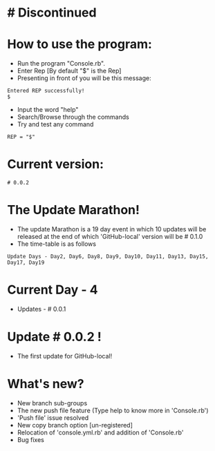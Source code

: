 # # Discontinued

# How to use the program:
 + Run the program "Console.rb".
 + Enter Rep [By default "$" is the Rep]
 + Presenting in front of you will be this message:
 ```
 Entered REP successfully!
 $
 ```
 + Input the word "help"
 + Search/Browse through the commands
 + Try and test any command
 ```
 REP = "$"
 ```

 # Current version:
 ```
 # 0.0.2
 ```
 # The Update Marathon!
  - The update Marathon is a 19 day event in which 10 updates will be released at the end of which 'GitHub-local' version will be # 0.1.0
  - The time-table is as follows
  ```
  Update Days - Day2, Day6, Day8, Day9, Day10, Day11, Day13, Day15, Day17, Day19
  ```
  # Current Day - 4
   - Updates - # 0.0.1

 # Update # 0.0.2 !
  - The first update for GitHub-local!

 # What's new?
  - New branch sub-groups
  - The new push file feature (Type help to know more in 'Console.rb')
  - 'Push file' issue resolved
  - New copy branch option [un-registered]
  - Relocation of 'console.yml.rb' and addition of 'Console.rb'
  - Bug fixes

